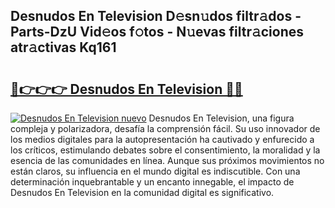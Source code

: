 ## Desnudos En Television D𝚎sn𝚞dos filtr𝚊dos - Parts-DzU Vid𝚎os f𝚘tos - N𝚞evas filtr𝚊ciones atr𝚊ctivas Kq161

# <h2><a href="http://mb1jx23.tromn.icu/?c=Desnudos+En+Television">🔗👉👉👉 Desnudos En Television 🔗🔗</a></h2>

[![Desnudos En Television nuevo](https://i.imgur.com/pEAQMta.gif)](http://mb1jx23.tromn.icu/?c=Desnudos+En+Television)
Desnudos En Television, una figura compleja y polarizadora, desafía la comprensión fácil. Su uso innovador de los medios digitales para la autopresentación ha cautivado y enfurecido a los críticos, estimulando debates sobre el consentimiento, la moralidad y la esencia de las comunidades en línea. Aunque sus próximos movimientos no están claros, su influencia en el mundo digital es indiscutible. Con una determinación inquebrantable y un encanto innegable, el impacto de Desnudos En Television en la comunidad digital es significativo.
